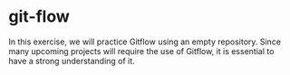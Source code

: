 # git-flow
In this exercise, we will practice Gitflow using an empty repository. Since many upcoming projects will require the use of Gitflow, it is essential to have a strong understanding of it.
